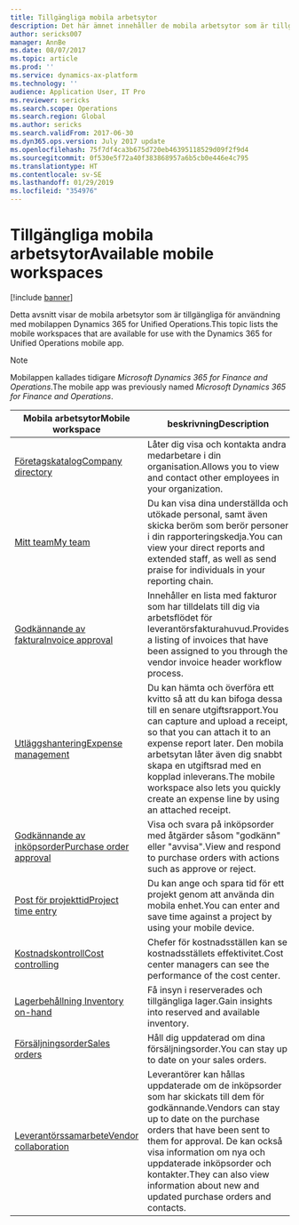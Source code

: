 ```yaml
---
title: Tillgängliga mobila arbetsytor
description: Det här ämnet innehåller de mobila arbetsytor som är tillgängliga för användning.
author: sericks007
manager: AnnBe
ms.date: 08/07/2017
ms.topic: article
ms.prod: ''
ms.service: dynamics-ax-platform
ms.technology: ''
audience: Application User, IT Pro
ms.reviewer: sericks
ms.search.scope: Operations
ms.search.region: Global
ms.author: sericks
ms.search.validFrom: 2017-06-30
ms.dyn365.ops.version: July 2017 update
ms.openlocfilehash: 75f7df4ca3b675d720eb46395118529d09f2f9d4
ms.sourcegitcommit: 0f530e5f72a40f383868957a6b5cb0e446e4c795
ms.translationtype: HT
ms.contentlocale: sv-SE
ms.lasthandoff: 01/29/2019
ms.locfileid: "354976"
---
```

# <a name="available-mobile-workspaces"></a><span data-ttu-id="6b72f-103">Tillgängliga mobila arbetsytor</span><span class="sxs-lookup"><span data-stu-id="6b72f-103">Available mobile workspaces</span></span>

[!include [banner](../includes/banner.md)]

<span data-ttu-id="6b72f-104">Detta avsnitt visar de mobila arbetsytor som är tillgängliga för användning med mobilappen Dynamics 365 for Unified Operations.</span><span class="sxs-lookup"><span data-stu-id="6b72f-104">This topic lists the mobile workspaces that are available for use with the Dynamics 365 for Unified Operations mobile app.</span></span>

> [!NOTE]
> <span data-ttu-id="6b72f-105">Mobilappen kallades tidigare *Microsoft Dynamics 365 for Finance and Operations*.</span><span class="sxs-lookup"><span data-stu-id="6b72f-105">The mobile app was previously named *Microsoft Dynamics 365 for Finance and Operations*.</span></span>

| <span data-ttu-id="6b72f-106">Mobila arbetsytor</span><span class="sxs-lookup"><span data-stu-id="6b72f-106">Mobile workspace</span></span>     | <span data-ttu-id="6b72f-107">beskrivning</span><span class="sxs-lookup"><span data-stu-id="6b72f-107">Description</span></span>   | <span data-ttu-id="6b72f-108">Tillgänglighet</span><span class="sxs-lookup"><span data-stu-id="6b72f-108">Availability</span></span>   |
|----------------------|---------------|--------------|
|[<span data-ttu-id="6b72f-109">Företagskatalog</span><span class="sxs-lookup"><span data-stu-id="6b72f-109">Company directory</span></span>](company-directory-mobile-workspace.md)| <span data-ttu-id="6b72f-110">Låter dig visa och kontakta andra medarbetare i din organisation.</span><span class="sxs-lookup"><span data-stu-id="6b72f-110">Allows you to view and contact other employees in your organization.</span></span>| <span data-ttu-id="6b72f-111">2017 juni</span><span class="sxs-lookup"><span data-stu-id="6b72f-111">June 2017</span></span> |    
|[<span data-ttu-id="6b72f-112">Mitt team</span><span class="sxs-lookup"><span data-stu-id="6b72f-112">My team</span></span>](manager-self-service-mobile-workspace.md)| <span data-ttu-id="6b72f-113">Du kan visa dina underställda och utökade personal, samt även skicka beröm som berör personer i din rapporteringskedja.</span><span class="sxs-lookup"><span data-stu-id="6b72f-113">You can view your direct reports and extended staff, as well as send praise for individuals in your reporting chain.</span></span>|<span data-ttu-id="6b72f-114">2017 juni</span><span class="sxs-lookup"><span data-stu-id="6b72f-114">June 2017</span></span> |     
|[<span data-ttu-id="6b72f-115">Godkännande av faktura</span><span class="sxs-lookup"><span data-stu-id="6b72f-115">Invoice approval</span></span>](invoice-approval-mobile-workspace.md)| <span data-ttu-id="6b72f-116">Innehåller en lista med fakturor som har tilldelats till dig via arbetsflödet för leverantörsfakturahuvud.</span><span class="sxs-lookup"><span data-stu-id="6b72f-116">Provides a listing of invoices that have been assigned to you through the vendor invoice header workflow process.</span></span>| <span data-ttu-id="6b72f-117">2017 juni</span><span class="sxs-lookup"><span data-stu-id="6b72f-117">June 2017</span></span>   |
| [<span data-ttu-id="6b72f-118">Utläggshantering</span><span class="sxs-lookup"><span data-stu-id="6b72f-118">Expense management</span></span>](../../financials/expense-management/expense-management-mobile-workspace.md) | <span data-ttu-id="6b72f-119">Du kan hämta och överföra ett kvitto så att du kan bifoga dessa till en senare utgiftsrapport.</span><span class="sxs-lookup"><span data-stu-id="6b72f-119">You can capture and upload a receipt, so that you can attach it to an expense report later.</span></span> <span data-ttu-id="6b72f-120">Den mobila arbetsytan låter även dig snabbt skapa en utgiftsrad med en kopplad inleverans.</span><span class="sxs-lookup"><span data-stu-id="6b72f-120">The mobile workspace also lets you quickly create an expense line by using an attached receipt.</span></span> | <span data-ttu-id="6b72f-121">2017 april</span><span class="sxs-lookup"><span data-stu-id="6b72f-121">April 2017</span></span> |
| [<span data-ttu-id="6b72f-122">Godkännande av inköpsorder</span><span class="sxs-lookup"><span data-stu-id="6b72f-122">Purchase order approval</span></span>](../../supply-chain/procurement/purchase-order-mobile-workspace.md) | <span data-ttu-id="6b72f-123">Visa och svara på inköpsorder med åtgärder såsom "godkänn" eller "avvisa".</span><span class="sxs-lookup"><span data-stu-id="6b72f-123">View and respond to purchase orders with actions such as approve or reject.</span></span> | <span data-ttu-id="6b72f-124">2017 april</span><span class="sxs-lookup"><span data-stu-id="6b72f-124">April 2017</span></span> |
| [<span data-ttu-id="6b72f-125">Post för projekttid</span><span class="sxs-lookup"><span data-stu-id="6b72f-125">Project time entry</span></span>](../../financials/project-management/project-time-entry-mobile-workspace.md) | <span data-ttu-id="6b72f-126">Du kan ange och spara tid för ett projekt genom att använda din mobila enhet.</span><span class="sxs-lookup"><span data-stu-id="6b72f-126">You can enter and save time against a project by using your mobile device.</span></span> | <span data-ttu-id="6b72f-127">2017 mars</span><span class="sxs-lookup"><span data-stu-id="6b72f-127">March 2017</span></span> |
| [<span data-ttu-id="6b72f-128">Kostnadskontroll</span><span class="sxs-lookup"><span data-stu-id="6b72f-128">Cost controlling</span></span>](../../financials/cost-accounting/cost-controlling-mobile-workspace.md)     | <span data-ttu-id="6b72f-129">Chefer för kostnadsställen kan se kostnadsställets effektivitet.</span><span class="sxs-lookup"><span data-stu-id="6b72f-129">Cost center managers can see the performance of the cost center.</span></span>                                                                                               |  <span data-ttu-id="6b72f-130">2017 januari</span><span class="sxs-lookup"><span data-stu-id="6b72f-130">January 2017</span></span>        |
| [<span data-ttu-id="6b72f-131">Lagerbehållning </span><span class="sxs-lookup"><span data-stu-id="6b72f-131">Inventory on-hand</span></span>](../../supply-chain/inventory/inventory-on-hand-mobile-workspace.md)    | <span data-ttu-id="6b72f-132">Få insyn i reserverades och tillgängliga lager.</span><span class="sxs-lookup"><span data-stu-id="6b72f-132">Gain insights into reserved and available inventory.</span></span>                                                                                                    |   <span data-ttu-id="6b72f-133">2017 januari</span><span class="sxs-lookup"><span data-stu-id="6b72f-133">January 2017</span></span>       |
| [<span data-ttu-id="6b72f-134">Försäljningsorder</span><span class="sxs-lookup"><span data-stu-id="6b72f-134">Sales orders</span></span>](../../supply-chain/sales-marketing/sales-orders-mobile-workspace.md)         | <span data-ttu-id="6b72f-135">Håll dig uppdaterad om dina försäljningsorder.</span><span class="sxs-lookup"><span data-stu-id="6b72f-135">You can stay up to date on your sales orders.</span></span>                                                                                                                          |  <span data-ttu-id="6b72f-136">2017 januari</span><span class="sxs-lookup"><span data-stu-id="6b72f-136">January 2017</span></span>                  |
| [<span data-ttu-id="6b72f-137">Leverantörssamarbete</span><span class="sxs-lookup"><span data-stu-id="6b72f-137">Vendor collaboration</span></span>](../../supply-chain/procurement/vendor-collaboration-mobile-workspace.md) | <span data-ttu-id="6b72f-138">Leverantörer kan hållas uppdaterade om de inköpsorder som har skickats till dem för godkännande.</span><span class="sxs-lookup"><span data-stu-id="6b72f-138">Vendors can stay up to date on the purchase orders that have been sent to them for approval.</span></span> <span data-ttu-id="6b72f-139">De kan också visa information om nya och uppdaterade inköpsorder och kontakter.</span><span class="sxs-lookup"><span data-stu-id="6b72f-139">They can also view information about new and updated purchase orders and contacts.</span></span> |<span data-ttu-id="6b72f-140">2017 januari</span><span class="sxs-lookup"><span data-stu-id="6b72f-140">January 2017</span></span>    |

